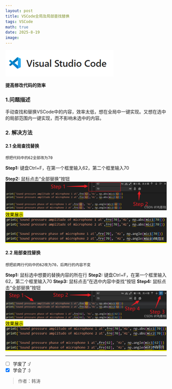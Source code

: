 ```yaml
---
layout: post
title: VSCode全局及局部查找替换
tags: VSCode
math: true
date: 2025-8-19
image:
---
```

![vscode](https://github.com/ht894419944/ht894419944.github.io/raw/master/_posts/image/2025-8-10-VSCode/vscode.png)

**提高修改代码的效率**

### 1.问题描述
手动查找和替换VSCode中的内容，效率太低，想在全局中一键实现。又想在选中的局部范围内一键实现，而不影响未选中的内容。
### 2. 解决方法
#### 2.1 全局查找替换
```
想把代码中的62全部改为70
```
**Step1:** 键盘Ctrl+F，在第一个框里输入62，第二个框里输入70

**Step2:** 鼠标点击“全部替换”按钮
![1](https://github.com/ht894419944/ht894419944.github.io/raw/master/_posts/image/2025-8-19-VSCode/1.png)
<mark>效果展示<mark>
![2](https://github.com/ht894419944/ht894419944.github.io/raw/master/_posts/image/2025-8-19-VSCode/2.png)
#### 2.2 局部查找替换
```
想把前两行代码中的62改为70，后两行的内容不变
```
**Step1:** 鼠标选中想要的替换内容的所在行
**Step2:** 键盘Ctrl+F，在第一个框里输入62，第二个框里输入70
**Step3:** 鼠标点击”在选中内容中查找“按钮
**Step4:** 鼠标点击“全部替换”按钮
![3](https://github.com/ht894419944/ht894419944.github.io/raw/master/_posts/image/2025-8-19-VSCode/3.png)
<mark>效果展示<mark>
![4](https://github.com/ht894419944/ht894419944.github.io/raw/master/_posts/image/2025-8-19-VSCode/4.png)

---

- [ ] 学废了 :/
- [x] 学会了 :)

>作者：韩涛
